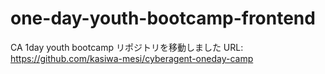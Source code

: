 # one-day-youth-bootcamp-frontend
CA 1day youth bootcamp
リポジトリを移動しました
URL: https://github.com/kasiwa-mesi/cyberagent-oneday-camp
